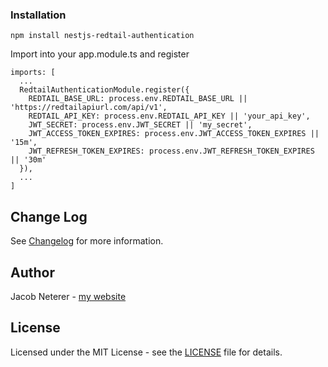 ### Installation

```
npm install nestjs-redtail-authentication
```

Import into your app.module.ts and register

```
imports: [
  ...
  RedtailAuthenticationModule.register({
    REDTAIL_BASE_URL: process.env.REDTAIL_BASE_URL || 'https://redtailapiurl.com/api/v1',
    REDTAIL_API_KEY: process.env.REDTAIL_API_KEY || 'your_api_key',
    JWT_SECRET: process.env.JWT_SECRET || 'my_secret',
    JWT_ACCESS_TOKEN_EXPIRES: process.env.JWT_ACCESS_TOKEN_EXPIRES || '15m',
    JWT_REFRESH_TOKEN_EXPIRES: process.env.JWT_REFRESH_TOKEN_EXPIRES || '30m'
  }),
  ...
]
```

## Change Log

See [Changelog](CHANGELOG.md) for more information.

## Author

Jacob Neterer - [my website](https://jacobneterer.com)

## License

Licensed under the MIT License - see the [LICENSE](LICENSE) file for details.